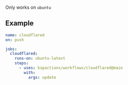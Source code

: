 Only works on `ubuntu`

## Example
```yaml
name: cloudflared 
on: push

jobs:
  cloudflared:
    runs-on: ubuntu-latest
    steps:
      - uses: kspactions/workflows/cloudflared@main
        with:
          args: update
```
